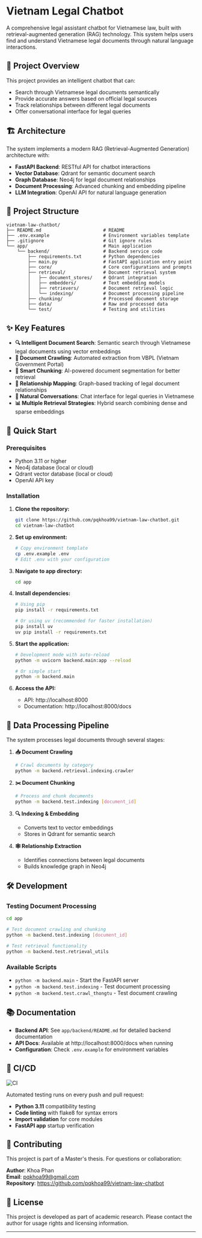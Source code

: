 # Vietnam Legal Chatbot

A comprehensive legal assistant chatbot for Vietnamese law, built with retrieval-augmented generation (RAG) technology. This system helps users find and understand Vietnamese legal documents through natural language interactions.

## 🎯 Project Overview

This project provides an intelligent chatbot that can:
- Search through Vietnamese legal documents semantically
- Provide accurate answers based on official legal sources
- Track relationships between different legal documents
- Offer conversational interface for legal queries

## 🏗️ Architecture

The system implements a modern RAG (Retrieval-Augmented Generation) architecture with:

- **FastAPI Backend**: RESTful API for chatbot interactions
- **Vector Database**: Qdrant for semantic document search
- **Graph Database**: Neo4j for legal document relationships
- **Document Processing**: Advanced chunking and embedding pipeline
- **LLM Integration**: OpenAI API for natural language generation

## 📁 Project Structure

```
vietnam-law-chatbot/
├── README.md                       # README
├── .env.example                    # Environment variables template
├── .gitignore                      # Git ignore rules
└── app/                            # Main application
    └── backend/                    # Backend service code
        ├── requirements.txt        # Python dependencies
        ├── main.py                 # FastAPI application entry point
        ├── core/                   # Core configurations and prompts
        ├── retrieval/              # Document retrieval system
        │   ├── document_stores/    # Qdrant integration
        │   ├── embedders/          # Text embedding models
        │   ├── retrievers/         # Document retrieval logic
        │   └── indexing/           # Document processing pipeline
        ├── chunking/               # Processed document storage
        ├── data/                   # Raw and processed data
        └── test/                   # Testing and utilities
```

## ✨ Key Features

- **🔍 Intelligent Document Search**: Semantic search through Vietnamese legal documents using vector embeddings
- **📄 Document Crawling**: Automated extraction from VBPL (Vietnam Government Portal)
- **🧠 Smart Chunking**: AI-powered document segmentation for better retrieval
- **🔗 Relationship Mapping**: Graph-based tracking of legal document relationships
- **💬 Natural Conversations**: Chat interface for legal queries in Vietnamese
- **📊 Multiple Retrieval Strategies**: Hybrid search combining dense and sparse embeddings

## 🚀 Quick Start

### Prerequisites

- Python 3.11 or higher
- Neo4j database (local or cloud)
- Qdrant vector database (local or cloud)
- OpenAI API key

### Installation

1. **Clone the repository:**
   ```bash
   git clone https://github.com/pqkhoa99/vietnam-law-chatbot.git
   cd vietnam-law-chatbot
   ```

2. **Set up environment:**
   ```bash
   # Copy environment template
   cp .env.example .env
   # Edit .env with your configuration
   ```

3. **Navigate to app directory:**
   ```bash
   cd app
   ```

4. **Install dependencies:**
   ```bash
   # Using pip
   pip install -r requirements.txt
   
   # Or using uv (recommended for faster installation)
   pip install uv
   uv pip install -r requirements.txt
   ```

5. **Start the application:**
   ```bash
   # Development mode with auto-reload
   python -m uvicorn backend.main:app --reload
   
   # Or simple start
   python -m backend.main
   ```

6. **Access the API:**
   - API: http://localhost:8000
   - Documentation: http://localhost:8000/docs

## 🔄 Data Processing Pipeline

The system processes legal documents through several stages:

1. **📥 Document Crawling**
   ```bash
   # Crawl documents by category
   python -m backend.retrieval.indexing.crawler
   ```

2. **✂️ Document Chunking**
   ```bash
   # Process and chunk documents
   python -m backend.test.indexing [document_id]
   ```

3. **🔍 Indexing & Embedding**
   - Converts text to vector embeddings
   - Stores in Qdrant for semantic search

4. **🕸️ Relationship Extraction**
   - Identifies connections between legal documents
   - Builds knowledge graph in Neo4j

## 🛠️ Development

### Testing Document Processing

```bash
cd app

# Test document crawling and chunking
python -m backend.test.indexing [document_id]

# Test retrieval functionality
python -m backend.test.retrieval_utils
```

### Available Scripts

- `python -m backend.main` - Start the FastAPI server
- `python -m backend.test.indexing` - Test document processing
- `python -m backend.test.crawl_thongtu` - Test document crawling

## 📚 Documentation

- **Backend API**: See `app/backend/README.md` for detailed backend documentation
- **API Docs**: Available at http://localhost:8000/docs when running
- **Configuration**: Check `.env.example` for environment variables

## 🔄 CI/CD

![CI](https://github.com/pqkhoa99/vietnam-law-chatbot/workflows/CI/badge.svg)

Automated testing runs on every push and pull request:
- **Python 3.11** compatibility testing
- **Code linting** with flake8 for syntax errors
- **Import validation** for core modules
- **FastAPI app** startup verification

## 🤝 Contributing

This project is part of a Master's thesis. For questions or collaboration:

**Author**: Khoa Phan  
**Email**: pqkhoa99@gmail.com  
**Repository**: https://github.com/pqkhoa99/vietnam-law-chatbot

## 📄 License

This project is developed as part of academic research. Please contact the author for usage rights and licensing information.

---
